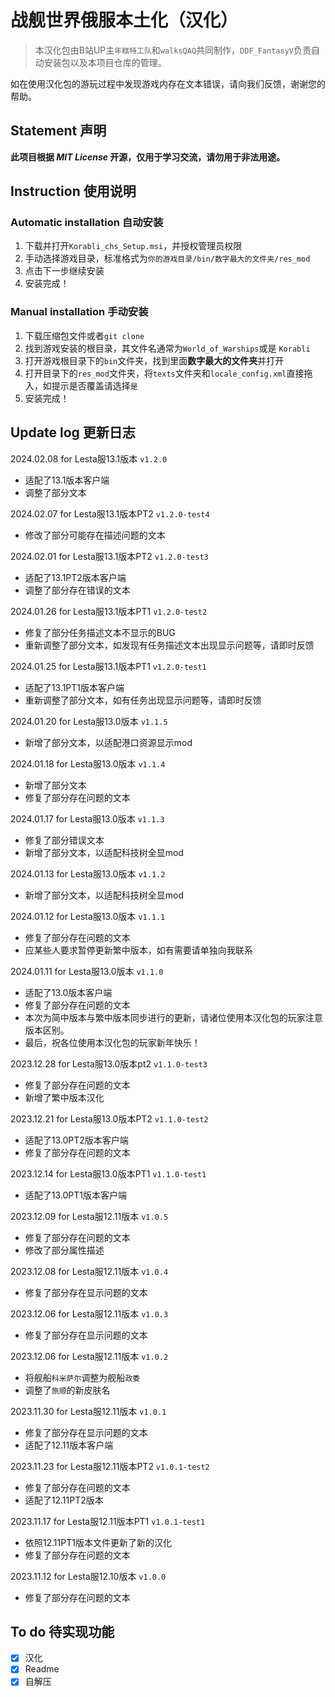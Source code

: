 # 战舰世界俄服本土化（汉化）
>本汉化包由B站UP主`年糕特工队`和`walksQAQ`共同制作，`DDF_FantasyV`负责自动安装包以及本项目仓库的管理。

如在使用汉化包的游玩过程中发现游戏内存在文本错误，请向我们反馈，谢谢您的帮助。

## Statement 声明
**此项目根据 *MIT License* 开源，仅用于学习交流，请勿用于非法用途。**

## Instruction 使用说明
### Automatic installation 自动安装
1. 下载并打开`Korabli_chs_Setup.msi`，并授权管理员权限
2. 手动选择游戏目录，标准格式为`你的游戏目录/bin/数字最大的文件夹/res_mod`
3. 点击下一步继续安装
4. 安装完成！

### Manual installation 手动安装
1. 下载压缩包文件或者`git clone`
2. 找到游戏安装的根目录，其文件名通常为`World_of_Warships`或是 `Korabli`
3. 打开游戏根目录下的`bin`文件夹，找到里面**数字最大的文件夹**并打开
4. 打开目录下的`res_mod`文件夹，将`texts`文件夹和`locale_config.xml`直接拖入，如提示是否覆盖请选择`是`
5. 安装完成！

## Update log 更新日志
2024.02.08 for Lesta服13.1版本 `v1.2.0`
* 适配了13.1版本客户端
* 调整了部分文本

2024.02.07 for Lesta服13.1版本PT2 `v1.2.0-test4`
* 修改了部分可能存在描述问题的文本

2024.02.01 for Lesta服13.1版本PT2 `v1.2.0-test3`
* 适配了13.1PT2版本客户端
* 调整了部分存在错误的文本

2024.01.26 for Lesta服13.1版本PT1 `v1.2.0-test2`
* 修复了部分任务描述文本不显示的BUG
* 重新调整了部分文本，如发现有任务描述文本出现显示问题等，请即时反馈

2024.01.25 for Lesta服13.1版本PT1 `v1.2.0-test1`
* 适配了13.1PT1版本客户端
* 重新调整了部分文本，如有任务出现显示问题等，请即时反馈

2024.01.20 for Lesta服13.0版本 `v1.1.5`
* 新增了部分文本，以适配港口资源显示mod

2024.01.18 for Lesta服13.0版本 `v1.1.4`
* 新增了部分文本
* 修复了部分存在问题的文本

2024.01.17 for Lesta服13.0版本 `v1.1.3`
* 修复了部分错误文本
* 新增了部分文本，以适配科技树全显mod

2024.01.13 for Lesta服13.0版本 `v1.1.2`
* 新增了部分文本，以适配科技树全显mod

2024.01.12 for Lesta服13.0版本 `v1.1.1`
* 修复了部分存在问题的文本
* 应某些人要求暂停更新繁中版本，如有需要请单独向我联系

2024.01.11 for Lesta服13.0版本 `v1.1.0`
* 适配了13.0版本客户端
* 修复了部分存在问题的文本
* 本次为简中版本与繁中版本同步进行的更新，请诸位使用本汉化包的玩家注意版本区别。
* 最后，祝各位使用本汉化包的玩家新年快乐！

2023.12.28 for Lesta服13.0版本pt2 `v1.1.0-test3`
* 修复了部分存在问题的文本
* 新增了繁中版本汉化

2023.12.21 for Lesta服13.0版本PT2 `v1.1.0-test2`
* 适配了13.0PT2版本客户端
* 修复了部分存在问题的文本

2023.12.14 for Lesta服13.0版本PT1 `v1.1.0-test1`
* 适配了13.0PT1版本客户端

2023.12.09 for Lesta服12.11版本 `v1.0.5`
* 修复了部分存在问题的文本
* 修改了部分属性描述

2023.12.08 for Lesta服12.11版本 `v1.0.4`
* 修复了部分存在显示问题的文本

2023.12.06 for Lesta服12.11版本 `v1.0.3`
* 修复了部分存在显示问题的文本

2023.12.06 for Lesta服12.11版本 `v1.0.2`
* 将舰船`科米萨尔`调整为舰船`政委`
* 调整了`旅顺`的新皮肤名

2023.11.30 for Lesta服12.11版本 `v1.0.1`
* 修复了部分存在显示问题的文本
* 适配了12.11版本客户端

2023.11.23 for Lesta服12.11版本PT2 `v1.0.1-test2`
* 修复了部分存在问题的文本
* 适配了12.11PT2版本

2023.11.17 for Lesta服12.11版本PT1 `v1.0.1-test1`
* 依照12.11PT1版本文件更新了新的汉化
* 修复了部分存在问题的文本

2023.11.12 for Lesta服12.10版本 `v1.0.0`
* 修复了部分存在问题的文本

## To do 待实现功能
- [x] 汉化
- [x] Readme
- [x] 自解压
